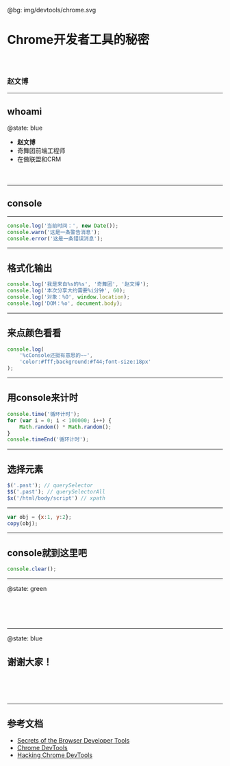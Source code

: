 
@bg: img/devtools/chrome.svg

# Chrome开发者工具的秘密
### &nbsp;
### 赵文博

---

## whoami

@state: blue

* **赵文博**
* 奇舞团前端工程师
* 在做联盟和CRM
<p style="font-size:120%;margin-top:0.5em">
	<a href="https://github.com/webzhao" target="_blank" title="Github"><i class="fa fa-github"></i></a>&nbsp;
	<a href="http://www.flickr.com/photos/53827079@N06/" target="_blank" title="Flickr"><i class="fa-flickr"></i></a>&nbsp;
	<a href="https://twitter.com/webzhao" target="_blank" title="Twitter"><i class="fa-twitter"></i></a>&nbsp;
	<a href="http://cn.linkedin.com/pub/wenbo-zhao/29/7b1/514" target="_blank" title="Linkedin"><i class="fa-linkedin"></i></a>&nbsp;
</p>

---

## console

---

```javascript
console.log('当前时间：', new Date());
console.warn('这是一条警告消息');
console.error('这是一条错误消息');
```

---

## 格式化输出

```javascript
console.log('我是来自%s的%s', '奇舞团', '赵文博');
console.log('本次分享大约需要%i分钟', 60);
console.log('对象：%O', window.location);
console.log('DOM：%o', document.body);
```

---

## 来点颜色看看

```javascript
console.log(
    '%cConsole还挺有意思的~~',
    'color:#fff;background:#f44;font-size:18px'
);
```

---

## 用console来计时

```javascript
console.time('循环计时');
for (var i = 0; i < 100000; i++) {
    Math.random() * Math.random();
}
console.timeEnd('循环计时');

```
---

## 选择元素

```javascript
$('.past'); // querySelector
$$('.past'); // querySelectorAll
$x('/html/body/script') // xpath
```

---

```javascript
var obj = {x:1, y:2};
copy(obj);
```


---

## console就到这里吧

```javascript
console.clear();
```

---

@state: green

<p style="font-size:6em"><i class="fa-comments"></i></p>

---

@state: blue

## 谢谢大家！

<p style="font-size:6em"><i class="icon-smile"></i></p>

---

## 参考文档

* [Secrets of the Browser Developer Tools](http://devtoolsecrets.com/)
* [Chrome DevTools](https://developers.google.com/chrome-developer-tools/)
* [Hacking Chrome DevTools](https://medium.com/p/8c8896f5cef3)



<style type="text/css">
.reveal h1 {font-size:2.4em;}
.reveal h2 {font-size:1.6em;}
.reveal img {max-width:100%;}
.reveal a:not(.image) { color: #ccc; color: rgba(255,255,255,0.8); }
.reveal a:not(.image):hover { color: #fff; }
.reveal .overlay {display:inline-block;width:auto;background:rgba(0,0,0,0.5);padding:0.5em 1em;margin:0;line-height:1.6;font-size:1.5em}
</style>
